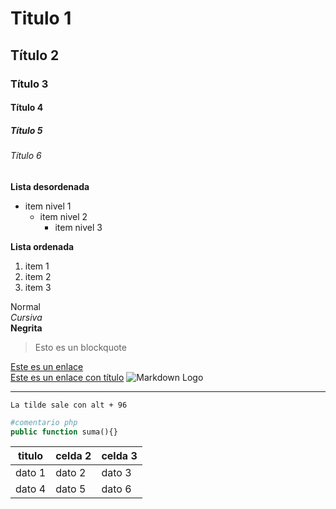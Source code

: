 <!-- Comentario en MD, igual que en HTML -->
# Titulo 1
##  Título 2
###  Título 3
####  Título 4
#####  Título 5
###### Título 6

**Lista desordenada**
* item nivel 1
    * item nivel 2
        * item nivel 3

**Lista ordenada**
1. item 1
2. item 2
3. item 3

Normal  
*Cursiva*   
**Negrita**

> Esto es un blockquote 

[Este es un enlace](www.facebook.com)   
[Este es un enlace con título](www.facebook.com "Este es un título")
![Markdown Logo](https://grafxflow.co.uk/storage/app/uploads/public/5ad/e5b/d9b/5ade5bd9b90e6112230675.png)

---
`La tilde sale con alt + 96`

``` php
#comentario php
public function suma(){}

```
| titulo | celda 2 | celda 3 |
|--------|---------|---------|
|dato 1  | dato 2  | dato 3  |
|dato 4  | dato 5  | dato 6  |